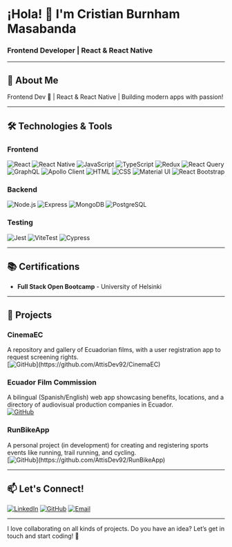 # ¡Hola! 👋 I'm Cristian Burnham Masabanda  
### Frontend Developer | React & React Native  

---

## 🚀 **About Me**  
Frontend Dev 🚀 | React & React Native | Building modern apps with passion!  

---

## 🛠️ **Technologies & Tools**  

### **Frontend**  
![React](https://img.shields.io/badge/React-61DAFB?style=for-the-badge&logo=react&logoColor=white)
![React Native](https://img.shields.io/badge/React_Native-61DAFB?style=for-the-badge&logo=react&logoColor=white)
![JavaScript](https://img.shields.io/badge/JavaScript-F7DF1E?style=for-the-badge&logo=javascript&logoColor=black)
![TypeScript](https://img.shields.io/badge/TypeScript-3178C6?style=for-the-badge&logo=typescript&logoColor=white)
![Redux](https://img.shields.io/badge/Redux-764ABC?style=for-the-badge&logo=redux&logoColor=white)
![React Query](https://img.shields.io/badge/React_Query-FF4154?style=for-the-badge&logo=react-query&logoColor=white)
![GraphQL](https://img.shields.io/badge/GraphQL-E10098?style=for-the-badge&logo=graphql&logoColor=white)
![Apollo Client](https://img.shields.io/badge/Apollo_Client-311C87?style=for-the-badge&logo=apollo-graphql&logoColor=white)
![HTML](https://img.shields.io/badge/HTML-E34F26?style=for-the-badge&logo=html5&logoColor=white)
![CSS](https://img.shields.io/badge/CSS-1572B6?style=for-the-badge&logo=css3&logoColor=white)
![Material UI](https://img.shields.io/badge/Material_UI-0081CB?style=for-the-badge&logo=mui&logoColor=white)
![React Bootstrap](https://img.shields.io/badge/React_Bootstrap-563D7C?style=for-the-badge&logo=bootstrap&logoColor=white)

### **Backend**  
![Node.js](https://img.shields.io/badge/Node.js-339933?style=for-the-badge&logo=node.js&logoColor=white)
![Express](https://img.shields.io/badge/Express-000000?style=for-the-badge&logo=express&logoColor=white)
![MongoDB](https://img.shields.io/badge/MongoDB-47A248?style=for-the-badge&logo=mongodb&logoColor=white)
![PostgreSQL](https://img.shields.io/badge/PostgreSQL-4169E1?style=for-the-badge&logo=postgresql&logoColor=white)

### **Testing**  
![Jest](https://img.shields.io/badge/Jest-C21325?style=for-the-badge&logo=jest&logoColor=white)
![ViteTest](https://img.shields.io/badge/Vitest-6E4A7E?style=for-the-badge&logo=vitest&logoColor=white)
![Cypress](https://img.shields.io/badge/Cypress-17202C?style=for-the-badge&logo=cypress&logoColor=white)

---

## 📚 **Certifications**  
- **Full Stack Open Bootcamp** - University of Helsinki  

---

## 🌟 **Projects**  

### **CinemaEC**  
A repository and gallery of Ecuadorian films, with a user registration app to request screening rights.  
[![GitHub](https://img.shields.io/badge/GitHub-181717?style=for-the-badge&logo=github&logoColor=white](https://github.com/attisDev92/cinemaec))](https://github.com/AttisDev92/CinemaEC)  

### **Ecuador Film Commission**  
A bilingual (Spanish/English) web app showcasing benefits, locations, and a directory of audiovisual production companies in Ecuador.  
[![GitHub](https://github.com/attisDev92/Film_Commission_EC)](https://github.com/AttisDev92/Ecuador-Film-Commission)  

### **RunBikeApp**  
A personal project (in development) for creating and registering sports events like running, trail running, and cycling.  
[![GitHub](https://img.shields.io/badge/GitHub-181717?style=for-the-badge&logo=github&logoColor=white](https://github.com/attisDev92))](https://github.com/AttisDev92/RunBikeApp)  

---

## 📫 **Let's Connect!**  
[![LinkedIn](https://img.shields.io/badge/LinkedIn-0A66C2?style=for-the-badge&logo=linkedin&logoColor=white)](https://www.linkedin.com/in/burnhamchristian92/)
[![GitHub](https://img.shields.io/badge/GitHub-181717?style=for-the-badge&logo=github&logoColor=white)](https://github.com/AttisDev92)
[![Email](https://img.shields.io/badge/Email-D14836?style=for-the-badge&logo=gmail&logoColor=white)](mailto:attis.alejandro@gmail.com)

---

I love collaborating on all kinds of projects. Do you have an idea? Let’s get in touch and start coding! 🚀 
